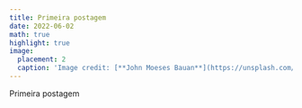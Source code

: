 ```yaml
---
title: Primeira postagem
date: 2022-06-02
math: true
highlight: true
image:
  placement: 2
  caption: 'Image credit: [**John Moeses Bauan**](https://unsplash.com/photos/OGZtQF8iC0g)'
---
```


Primeira postagem